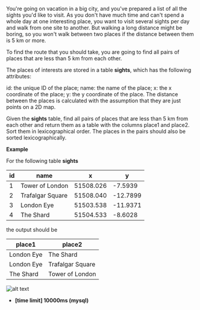 You're going on vacation in a big city, and you've prepared a list of all the sights you'd like to visit. As you don't have much time and can't spend a whole day at one interesting place, you want to visit several sights per day and walk from one site to another. But walking a long distance might be boring, so you won't walk between two places if the distance between them is 5 km or more.

To find the route that you should take, you are going to find all pairs of places that are less than 5 km from each other.

The places of interests are stored in a table __sights__, which has the following attributes:

id: the unique ID of the place;
name: the name of the place;
x: the x coordinate of the place;
y: the y coordinate of the place.
The distance between the places is calculated with the assumption that they are just points on a 2D map.

Given the __sights__ table, find all pairs of places that are less than 5 km from each other and return them as a table with the columns place1 and place2. Sort them in lexicographical order. The places in the pairs should also be sorted lexicographically.

__Example__

For the following table __sights__

|id|	name|	x	|y|
|---|---|---|---|
|1|	Tower of London	|51508.026|	-7.5939|
|2|	Trafalgar Square	|51508.040	|-12.7899|
|3|	London Eye	|51503.538	|-11.9371|
|4|	The Shard|	51504.533	|-8.6028|

the output should be

|place1|	place2|
|---|---|
|London Eye|	The Shard|
|London Eye|	Trafalgar Square|
|The Shard	|Tower of London|

![alt text](https://github.com/Lintik/Databases/blob/master/JOIN%20Us%20at%20the%20Table/placesOfInterestPairs/ex.png)

* __[time limit] 10000ms (mysql)__
